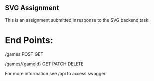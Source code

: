 ## SVG Assignment
This is an assignment submitted in response to the SVG backend task.

# End Points:
/games
POST
GET

/games/{gameId}
GET
PATCH
DELETE

For more information see /api to access swagger.

